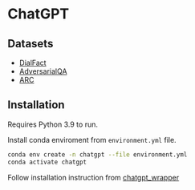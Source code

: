 # ChatGPT

## Datasets
- [DialFact](https://aclanthology.org/2022.acl-long.263/)
- [AdversarialQA](https://adversarialqa.github.io)
- [ARC](https://allenai.org/data/arc)

## Installation

Requires Python 3.9 to run.

Install conda enviroment from `environment.yml` file.

```sh
conda env create -n chatgpt --file environment.yml
conda activate chatgpt
```

Follow installation instruction from [chatgpt_wrapper](https://github.com/mmabrouk/chatgpt-wrapper)
